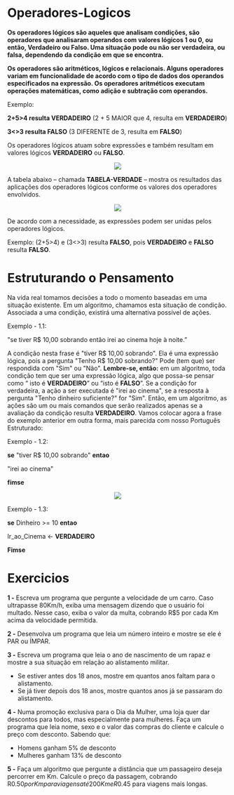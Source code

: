# Operadores-Logicos

**Os operadores lógicos são aqueles que analisam condições, são operadores que analisaram operandos 
com valores lógicos 1 ou 0, ou então, Verdadeiro ou Falso. Uma situação pode ou não ser verdadeira, 
ou falsa, dependendo da condição em que se encontra.**

**Os operadores são aritméticos, lógicos e relacionais. Alguns operadores variam em funcionalidade 
de acordo com o tipo de dados dos operandos especificados na expressão. 
Os operadores aritméticos executam operações matemáticas, como adição e subtração com operandos.**

Exemplo:

**2+5>4 resulta VERDADEIRO** (2 + 5 MAIOR que 4, resulta em **VERDADEIRO**)

**3<>3 resulta FALSO** (3 DIFERENTE de 3, resulta em **FALSO**)

Os operadores lógicos atuam sobre expressões e também resultam em valores lógicos 
**VERDADEIRO** ou **FALSO**.

<div align="center">
<img src="https://user-images.githubusercontent.com/100056877/204165691-456dd516-9217-4934-b2a6-1e413d4689b7.png"/>
 </div>


A tabela abaixo – chamada **TABELA-VERDADE** – mostra os resultados das aplicações dos 
operadores lógicos conforme os valores dos operadores envolvidos.


<div align="center">
<img src="https://user-images.githubusercontent.com/100056877/204165797-edee38c6-525e-4ccb-bae7-b091519f761f.png"/>
 </div>


De acordo com a necessidade, as expressões podem ser unidas pelos operadores lógicos. 

Exemplo: 
(2+5>4) e (3<>3) resulta **FALSO**, pois **VERDADEIRO** e **FALSO** resulta **FALSO**.

# Estruturando o Pensamento

Na vida real tomamos decisões a todo o momento baseadas em uma situação existente. 
Em um algoritmo, chamamos esta situação de condição. Associada a uma condição, existirá 
uma alternativa possível de ações.

Exemplo - 1.1: 
 
 "se tiver R$ 10,00 sobrando então irei ao cinema hoje à noite.”

A condição nesta frase é "tiver R$ 10,00 sobrando". Ela é uma expressão lógica, pois a 
pergunta "Tenho R$ 10,00 sobrando?" Pode (tem que) ser respondida com "Sim" ou "Não". 
**Lembre-se, então:** em um algoritmo, toda condição tem que ser uma expressão lógica, algo 
que possa-se pensar como “ isto é **VERDADEIRO**” ou “isto é **FALSO**”. Se a condição for 
verdadeira, a ação a ser executada é "irei ao cinema", se a resposta à pergunta "Tenho 
dinheiro suficiente?" for "Sim". Então, em um algoritmo, as ações são um ou mais comandos 
que serão realizados apenas se a avaliação da condição resulta **VERDADEIRO**. 
Vamos colocar agora a frase do exemplo anterior em outra forma, mais parecida com 
nosso Português Estruturado: 

Exemplo - 1.2: 

**se** "tiver R$ 10,00 sobrando" **entao** 
 
 "irei ao cinema" 

**fimse** 


<div align="center">
<img src="https://user-images.githubusercontent.com/100056877/204166325-234e4617-7a39-44fe-a4cd-7e3093623eca.png"/>
 </div>


Exemplo - 1.3: 

**se** Dinheiro >= 10 **entao** 

Ir_ao_Cinema <- **VERDADEIRO** 

**Fimse**


# Exercicios

**1 -** Escreva um programa que pergunte a velocidade de um carro. Caso ultrapasse 
80Km/h, exiba uma mensagem dizendo que o usuário foi multado. Nesse caso, exiba 
o valor da multa, cobrando R$5 por cada Km acima da velocidade permitida.


**2 -** Desenvolva um programa que leia um número inteiro e mostre se ele é PAR ou 
ÍMPAR.


**3 -** Escreva um programa que leia o ano de nascimento de um rapaz e mostre a sua 
situação em relação ao alistamento militar.
 - Se estiver antes dos 18 anos, mostre em quantos anos faltam para o 
alistamento.
 - Se já tiver depois dos 18 anos, mostre quantos anos já se passaram do 
alistamento.


**4 -** Numa promoção exclusiva para o Dia da Mulher, uma loja quer dar descontos 
para todos, mas especialmente para mulheres. Faça um programa que leia nome, 
sexo e o valor das compras do cliente e calcule o preço com desconto. Sabendo 
que:
 - Homens ganham 5% de desconto
 - Mulheres ganham 13% de desconto


**5 -** Faça um algoritmo que pergunte a distância que um passageiro deseja 
percorrer em Km. Calcule o preço da passagem, cobrando R$0.50 por Km para 
viagens até 200Km e R$0.45 para viagens mais longas.
